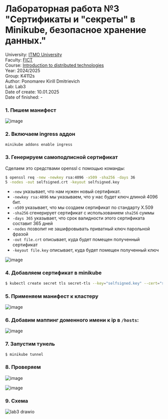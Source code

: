 # Лабораторная работа №3 "Сертификаты и "секреты" в Minikube, безопасное хранение данных."
University: [ITMO University](https://itmo.ru/ru/)\
Faculty: [FICT](https://fict.itmo.ru)\
Course: [Introduction to distributed technologies](https://github.com/itmo-ict-faculty/introduction-to-distributed-technologies)\
Year: 2024/2025\
Group: K4112s\
Author: Ponomarev Kirill Dmitrievich\
Lab: Lab3\
Date of create: 10.01.2025\
Date of finished: -

### 1. Пишем манифест
![image](https://github.com/user-attachments/assets/75fd8c80-498e-4f84-a75d-df3e9ca19471)


### 2. Включаем ingress аддон
```bash
minikube addons enable ingress
```

### 3. Генерируем самоподписной сертификат

Сделаем это средствами openssl с помощью команды:
```bash
$ openssl req -new -newkey rsa:4096 -x509 -sha256 -days 36
5 -nodes -out selfsigned.crt -keyout selfsigned.key
```

* `-new` указывает, что нам нужен новый сертификат.
* `-newkey rsa:4096` мы указываем, что у нас будет ключ длиной 4096 бит.
* `-x509` указывает, что мы создаем сертификат по стандарту X.509
* `-sha256` сгенерирует сертификат с использованием `sha256` суммы
* `-days 365` указывает, что срок валидности этого сертификата составит 365 дней
* `-nodes` позволит не зашифровывать приватный ключ парольной фразой
* `-out file.crt` описывает, куда будет помещен полученный сертификат
* `-keyout file.key` описывает, куда будет помещен полученный ключ

![image](https://github.com/user-attachments/assets/3e34f250-7d1a-4f9a-80ca-937b6266554d)

### 4. Добавляем сертификат в minikube
```bash
$ kubectl create secret tls secret-tls --key="selfsigned.key" --cert="selfsigned.crt"
```

### 5. Применяем манифест к кластеру

![image](https://github.com/user-attachments/assets/4cbd2677-0b42-46a4-ab73-3caa47b98b3a)

### 6. Добавим маппинг доменного имени к ip в  `/hosts`:
![image](https://github.com/user-attachments/assets/b9f038aa-6c67-48be-a93b-29792f634fb9)


### 7. Запустим тунель
```bash
$ minikube tunnel
```

### 8. Проверяем
![image](https://github.com/user-attachments/assets/e384ccf7-2d43-4c9c-8f4c-605d002fff63)

![image](https://github.com/user-attachments/assets/52689c3b-a706-49f0-b74d-69c1b9dc8a93)


### 9. Схема
![lab3 drawio](https://github.com/user-attachments/assets/24bbd158-f4c3-4f73-a41a-98b96143b89c)

